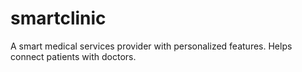 # smartclinic
A smart medical services provider with personalized features. Helps connect patients with doctors.
